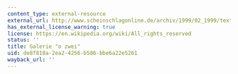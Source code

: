 ```yaml
---
content_type: external-resource
external_url: http://www.scheinschlagonline.de/archiv/1999/02_1999/texte/kultur10.html
has_external_license_warning: true
license: https://en.wikipedia.org/wiki/All_rights_reserved
status: ''
title: Galerie "o zwei"
uid: de8f818a-2ea2-4256-b586-bbe6a22e5261
wayback_url: ''
---
```

